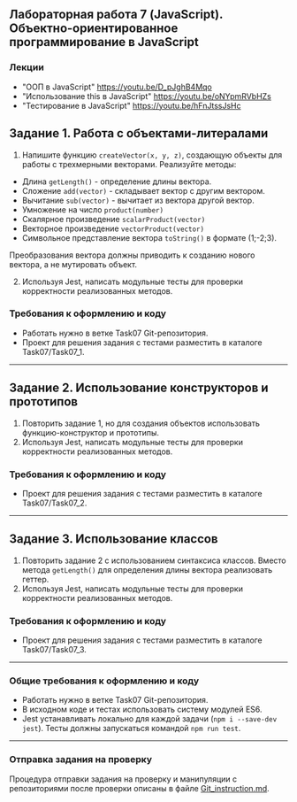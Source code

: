 ## Лабораторная работа 7 (JavaScript). Объектно-ориентированное программирование в JavaScript
### Лекции
* "ООП в JavaScript" https://youtu.be/D_pJghB4Mqo
* "Использование this в JavaScript" https://youtu.be/oNYpmRVbHZs
* "Тестирование в JavaScript" https://youtu.be/hFnJtssJsHc

## Задание 1. Работа с объектами-литералами
1. Напишите функцию `createVector(x, y, z)`, создающую объекты для работы с
   трехмерными векторами. Реализуйте методы:
* Длина `getLength()` - определение длины вектора.
* Сложение `add(vector)` - складывает вектор с другим вектором.
* Вычитание `sub(vector)` - вычитает из вектора другой вектор.
* Умножение на число `product(number)`
* Скалярное произведение `scalarProduct(vector)`
* Векторное произведение `vectorProduct(vector)`
* Символьное представление вектора `toString()` в формате (1;-2;3). 

Преобразования вектора должны приводить к созданию нового вектора, а не
мутировать объект.

2. Используя Jest, написать модульные тесты для проверки корректности
   реализованных методов.

### Требования к оформлению и коду
* Работать нужно в ветке Task07 Git-репозитория.
* Проект для решения задания с тестами разместить в каталоге Task07/Task07_1.

- - -

## Задание 2. Использование конструкторов и прототипов
1. Повторить задание 1, но для создания объектов использовать
   функцию-конструктор и прототипы.
2. Используя Jest, написать модульные тесты для проверки корректности
   реализованных методов.

### Требования к оформлению и коду
* Проект для решения задания с тестами разместить в каталоге Task07/Task07_2.

- - -

## Задание 3. Использование классов
1. Повторить задание 2 с использованием синтаксиса классов. Вместо метода
   `getLength()` для определения длины вектора реализовать геттер.
2. Используя Jest, написать модульные тесты для проверки корректности
   реализованных методов.

### Требования к оформлению и коду
* Проект для решения задания с тестами разместить в каталоге Task07/Task07_3.

- - -

### Общие требования к оформлению и коду
* Работать нужно в ветке Task07 Git-репозитория.
* В исходном коде и тестах использовать систему модулей ES6.
* Jest устанавливать локально для каждой задачи (`npm i --save-dev jest`). Тесты
  должны запускаться командой `npm run test`.

- - -

### Отправка задания на проверку
Процедура отправки задания на проверку и манипуляции с репозиториями после проверки описаны в файле [Git_instruction.md](Git_instruction.md).
